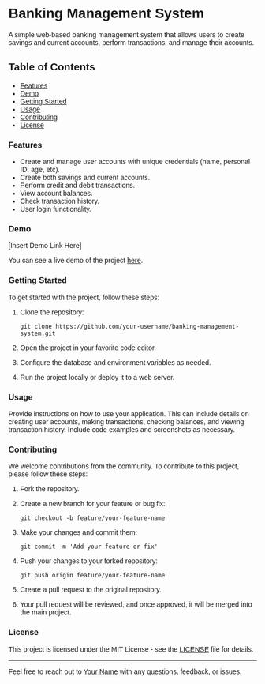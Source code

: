 
<!DOCTYPE html>
<html>
<head>
  <title>Banking Management System README</title>
  <style>
    body {
      font-family: Arial, sans-serif;
      margin: 20px;
    }
  </style>
</head>
<body>
  <h1>Banking Management System</h1>
  <p>A simple web-based banking management system that allows users to create savings and current accounts, perform transactions, and manage their accounts.</p>

  ## Table of Contents
  - [Features](#features)
  - [Demo](#demo)
  - [Getting Started](#getting-started)
  - [Usage](#usage)
  - [Contributing](#contributing)
  - [License](#license)

  ### Features
  - Create and manage user accounts with unique credentials (name, personal ID, age, etc).
  - Create both savings and current accounts.
  - Perform credit and debit transactions.
  - View account balances.
  - Check transaction history.
  - User login functionality.

  ### Demo
  [Insert Demo Link Here]

  You can see a live demo of the project [here](#).

  ### Getting Started
  To get started with the project, follow these steps:

  1. Clone the repository:
     ```
     git clone https://github.com/your-username/banking-management-system.git
     ```

  2. Open the project in your favorite code editor.

  3. Configure the database and environment variables as needed.

  4. Run the project locally or deploy it to a web server.

  ### Usage
  Provide instructions on how to use your application. This can include details on creating user accounts, making transactions, checking balances, and viewing transaction history. Include code examples and screenshots as necessary.

  ### Contributing
  We welcome contributions from the community. To contribute to this project, please follow these steps:

  1. Fork the repository.

  2. Create a new branch for your feature or bug fix:
     ```
     git checkout -b feature/your-feature-name
     ```

  3. Make your changes and commit them:
     ```
     git commit -m 'Add your feature or fix'
     ```

  4. Push your changes to your forked repository:
     ```
     git push origin feature/your-feature-name
     ```

  5. Create a pull request to the original repository.

  6. Your pull request will be reviewed, and once approved, it will be merged into the main project.

  ### License
  This project is licensed under the MIT License - see the [LICENSE](LICENSE) file for details.

  ---

  Feel free to reach out to [Your Name](mailto:your.email@example.com) with any questions, feedback, or issues.

</body>
</html>
